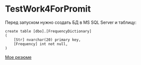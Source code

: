 # TestWork4ForPromit

Перед запуском нужно создать БД в MS SQL Server и таблицу:

```
create table [dbo].[FrequencyDictionary]
(
	[Str] nvarchar(20) primary key,
	[Frequency] int not null,
)
```
[Мое резюме](https://ekaterinburg.hh.ru/resume/9cc63b60ff03185c710039ed1f397049434359)
